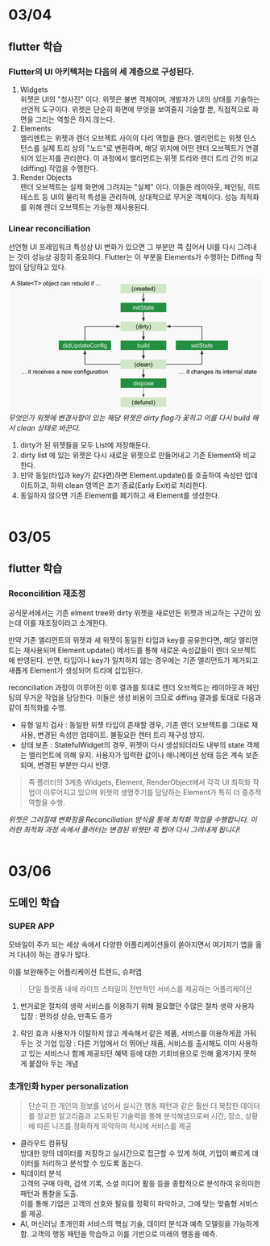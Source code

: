 # 03/04
## flutter 학습

### Flutter의 UI 아키텍처는 다음의 세 계층으로 구성된다.
1. Widgets <br>
  위젯은 UI의 "청사진" 이다. 위젯은 불변 객체이며, 개발자가 UI의 상태를 기술하는 선언적 도구이다. 위젯은 단순히 화면에 무엇을 보여줄지 기술할 뿐, 직접적으로 화면을 그리는 역할은 하지 않는다.
2. Elements <br>
  엘리멘트는 위젯과 렌더 오브젝트 사이의 다리 역할을 한다. 엘리먼트는 위젯 인스턴스를 실제 트리 상의 "노드"로 변환하며, 해당 위치에 어떤 렌더 오브젝트가 연결되어 있는지를 관리한다. 이 과정에서 엘리먼트는 위젯 트리와 렌더 트리 간의 비교(diffing) 작업을 수행한다.
3. Render Objects <br>
  렌더 오브젝트는 실제 화면에 그려지는 "실체" 이다. 이들은 레이아웃, 페인팅, 히트 테스트 등 UI의 물리적 특성을 관리하며, 상대적으로 무거운 객체이다. 성능 최적화를 위해 렌더 오브젝트는 가능한 재사용된다.

### Linear reconciliation

선언형 UI 프레임워크 특성상 UI 변화가 있으면 그 부분만 콕 집어서 UI를 다시 그려내는 것이 성능상 굉장히 중요하다. Flutter는 이 부분을 Elements가 수행하는 Diffing 작업이 담당하고 있다.

![state cycle](image.png)
*무엇인가 위젯에 변경사항이 있는 해당 위젯은 dirty flag가 꽂히고 이를 다시 build 해서 clean 상태로 바꾼다.*

1. dirty가 된 위젯들을 모두 List에 저장해둔다.
2. dirty list 에 있는 위젯은 다시 새로운 위젯으로 만들어내고 기존 Element와 비교한다.
3. 만약 동일(타입과 key가 같다면)하면 Element.update()를 호출하여 속성만 업데이트하고, 하위 clean 영역은 조기 종료(Early Exit)로 처리한다.
4. 동일하지 않으면 기존 Element를 폐기하고 새 Element를 생성한다. <br><br>


# 03/05
## flutter 학습
### Reconcilition 재조정
공식문서에서는 기존 elment tree와 dirty 위젯을 새로만든 위젯과 비교하는 구간이 있는데 이를 재조정이라고 소개한다.

만약 기존 엘리먼트의 위젯과 새 위젯이 동일한 타입과 key를 공유한다면, 해당 엘리먼트는 재사용되며 Element.update() 메서드를 통해 새로운 속성값들이 렌더 오브젝트에 반영된다. 반면, 타입이나 key가 일치하지 않는 경우에는 기존 엘리먼트가 제거되고 새롭게 Element가 생성되어 트리에 삽입된다.

reconciliation 과정이 이루어진 이후 결과를 토대로 렌더 오브젝트는 레이아웃과 페인팅의 무거운 작업을 담당한다. 이들은 생성 비용이 크므로 diffing 결과를 토대로 다음과 같이 최적화를 수행.
- 유형 일치 검사 : 동일한 위젯 타입이 존재할 경우, 기존 렌더 오브젝트를 그대로 재사용, 변경된 속성만 업데이트. 불필요한 렌터 트리 재구성 방지.
- 상태 보존 : StatefulWidget의 경우, 위젯이 다시 생성되더라도 내부의 state 객체는 엘리먼트에 의해 유지. 사용자가 입력한 값이나 애니메이션 상태 등은 계속 보존되며, 변경된 부분만 다시 반영. 

> 즉 플러터의 3계층 Widgets, Element, RenderObject에서 각각 UI 최적화 작업이 이루어지고 있으며 위젯의 생명주기를 담당하는 Element가 특히 더 중추적 역할을 수행.

*위젯은 그려질때 변화점을 Reconciliation 방식을 통해 최적화 작업을 수행합니다. 이러한 최적화 과정 속에서 플러터는 변경된 위젯만 콕 찝어 다시 그려내게 됩니다!* <br><br>

# 03/06
## 도메인 학습
### SUPER APP
모바일이 주가 되는 세상 속에서 다양한 어플리케이션들이 쏟아지면서 여기저기 앱을 옮겨 다녀야 하는 경우가 많다.

이를 보완해주는 어플리케이션 트렌드, 슈퍼앱

> 단일 플랫폼 내에 라이프 스타일의 전반적인 서비스를 제공하는 어플리케이션

1. 번거로운 절차의 생략
  서비스를 이용하기 위해 필요했던 수많은 절차 생략
  사용자 입장 : 편의성 상승, 만족도 증가

2. 락인 효과
  사용자가 이탈하지 않고 계속해서 같은 제품, 서비스를 이용하게끔 가둬 두는 것
  기업 입장 : 다른 기업에서 더 뛰어난 제품, 서비스를 출시해도 이미 사용하고 있는 서비스나 함께 제공되던 혜택 등에 대한 기회비용으로 인해 옮겨가지 못하게 붙잡아 두는 개념

### 초개인화 hyper personalization
  > 단순히 한 개인의 정보를 넘어서 실시간 행동 패턴과 같은 훨씬 더 복잡한 데이터를 정교한 알고리즘과 고도화된 기술력을 통해 분석해냄으로써 시간, 장소, 상황에 따른 니즈를 정확하게 파악하여 적시에 서비스를 제공

  - 클라우드 컴퓨팅 <br>
    방대한 양의 데이터를 저장하고 실시간으로 접근할 수 있게 하여, 기업이 빠르게 데이터를 처리하고 분석할 수 있도록 돕는다.
  - 빅데이터 분석 <br>
    고객의 구매 이력, 검색 기록, 소셜 미디어 활동 등을 종합적으로 분석하여 유의미한 패턴과 통찰을 도출. <br>
    이를 통해 기업은 고객의 선호와 필요를 정확히 파악하고, 그에 맞는 맞춤형 서비스를 제공.
  - AI, 머신러닝
    초개인화 서비스의 핵심 기술, 데이터 분석과 예측 모델링을 가능하게 함. 고객의 행동 패턴을 학습하고 이를 기반으로 미래의 행동을 예측. 
